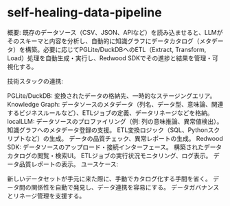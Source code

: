 # self-healing-data-pipeline
概要: 既存のデータソース（CSV、JSON、APIなど）を読み込ませると、LLMがそのスキーマと内容を分析し、自動的に知識グラフにデータカタログ（メタデータ）を構築。必要に応じてPGLite/DuckDBへのETL（Extract, Transform, Load）処理を自動生成・実行し、Redwood SDKでその進捗と結果を管理・可視化する。

技術スタックの連携:

PGLite/DuckDB: 変換されたデータの格納先、一時的なステージングエリア。
Knowledge Graph: データソースのメタデータ（列名、データ型、意味論、関連するビジネスルールなど）、ETLジョブの定義、データリネージなどを格納。
localLLM:
データソースのプロファイリング（例: 列の意味推論、異常値検出）。
知識グラフへのメタデータ登録の支援。
ETL変換ロジック（SQL、Pythonスクリプトなど）の生成。
データの品質チェック、異常レポートの生成。
Redwood SDK:
データソースのアップロード・接続インターフェース。
構築されたデータカタログの閲覧・検索UI。
ETLジョブの実行状況モニタリング、ログ表示。
データ品質レポートの表示。
ユースケース:

新しいデータセットが手元に来た際に、手動でカタログ化する手間を省く。
データ間の関係性を自動で発見し、データ連携を容易にする。
データガバナンスとリネージ管理を支援する。